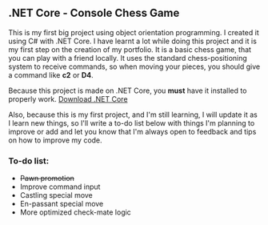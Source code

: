 ## .NET Core - Console Chess Game
This is my first big project using object orientation programming. I created it using C# with .NET Core.
I have learnt a lot while doing this project and it is my first step on the creation of my portfolio.
It is a basic chess game, that you can play with a friend locally. 
It uses the standard chess-positioning system to receive commands, so when moving your pieces, you should give a command like **c2** or **D4**.

Because this project is made on .NET Core, you **must** have it installed to properly work. 
[Download .NET Core](https://dotnet.microsoft.com/download)

Also, because this is my first project, and I'm still learning, I will update it as I learn new things, so I'll write a to-do list below with things I'm planning to improve or add and let you know that I'm always open to feedback and tips on how to improve my code.
### To-do list:
* ~~Pawn promotion~~
* Improve command input
* Castling special move
* En-passant special move
* More optimized check-mate logic